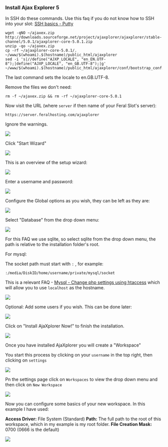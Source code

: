 
### Install Ajax Explorer 5

In SSH do these commands. Use this faq if you do not know how to SSH into your slot: [SSH basics - Putty](https://www.feralhosting.com/faq/view?question=12)

```
wget -qNO ~/ajaxex.zip http://downloads.sourceforge.net/project/ajaxplorer/ajaxplorer/stable-channel/5.0.1/ajaxplorer-core-5.0.1.zip
unzip -qo ~/ajaxex.zip
cp -rf ~/ajaxplorer-core-5.0.1/. ~/www/$(whoami).$(hostname)/public_html/ajaxplorer
sed -i 's|//define("AJXP_LOCALE", "en_EN.UTF-8");|define("AJXP_LOCALE", "en_GB.UTF-8");|g' ~/www/$(whoami).$(hostname)/public_html/ajaxplorer/conf/bootstrap_conf.php
```
The last command sets the locale to en.GB.UTF-8.

Remove the files we don't need:

```
rm -f ~/ajaxex.zip && rm -rf ~/ajaxplorer-core-5.0.1
```

Now visit the URL (where `server` if then name of your Feral Slot's server):

```
https://server.feralhosting.com/ajaxplorer
```

Ignore the warnings.

![](https://raw.github.com/feralhosting/feralfilehosting/master/Feral%20Wiki/HTTP/Ajaxplorer%205%20-%20Basic%20setup/1.png)

Click "Start Wizard"

![](https://raw.github.com/feralhosting/feralfilehosting/master/Feral%20Wiki/HTTP/Ajaxplorer%205%20-%20Basic%20setup/setup1.png)

This is an overview of the setup wizard:

![](https://raw.github.com/feralhosting/feralfilehosting/master/Feral%20Wiki/HTTP/Ajaxplorer%205%20-%20Basic%20setup/setup2.png)

Enter a username and password:

![](https://raw.github.com/feralhosting/feralfilehosting/master/Feral%20Wiki/HTTP/Ajaxplorer%205%20-%20Basic%20setup/setup2.5.png)

Configure the Global options as you wish, they can be left as they are:

![](https://raw.github.com/feralhosting/feralfilehosting/master/Feral%20Wiki/HTTP/Ajaxplorer%205%20-%20Basic%20setup/setup3.png)

Select "Database" from the drop down menu:

![](https://raw.github.com/feralhosting/feralfilehosting/master/Feral%20Wiki/HTTP/Ajaxplorer%205%20-%20Basic%20setup/setup4.png)

For this FAQ we use sqlite, so select sqlite from the drop down menu, the path is relative to the installation folder's root.

For mysql:

The socket path must start with `:` , for example:

```
:/media/DiskID/home/username/private/mysql/socket
```
This is a relevant FAQ - [Mysql - Change php settings using htaccess](https://www.feralhosting.com/faq/view?question=213) which will allow you to use `localhost` as the hostname.

![](https://raw.github.com/feralhosting/feralfilehosting/master/Feral%20Wiki/HTTP/Ajaxplorer%205%20-%20Basic%20setup/setup5.png)

Optional: Add some users if you wish. This can be done later:

![](https://raw.github.com/feralhosting/feralfilehosting/master/Feral%20Wiki/HTTP/Ajaxplorer%205%20-%20Basic%20setup/setup6.png)

Click on "Install AjaXplorer Now!" to finish the installation.

![](https://raw.github.com/feralhosting/feralfilehosting/master/Feral%20Wiki/HTTP/Ajaxplorer%205%20-%20Basic%20setup/setup7.png)

Once you have installed AjaXplorer you will create a "Workspace"

You start this process by clicking on your `username` in the top right, then clicking on `settings`

![](https://raw.github.com/feralhosting/feralfilehosting/master/Feral%20Wiki/HTTP/Ajaxplorer%205%20-%20Basic%20setup/workspace1.png)

Pn the settings page click on `Workspaces` to view the drop down menu and then click on `New Workspace`

![](https://raw.github.com/feralhosting/feralfilehosting/master/Feral%20Wiki/HTTP/Ajaxplorer%205%20-%20Basic%20setup/workspace2.png)

Now you can configure some basics of your new workspace. In this example I have used:

**Access Driver:** File System (Standard)
**Path:** The full path to the root of this workspace, which in my example is my root folder.
**File Creation Mask:** 0700 (0666 is the default)

![](https://raw.github.com/feralhosting/feralfilehosting/master/Feral%20Wiki/HTTP/Ajaxplorer%205%20-%20Basic%20setup/workspace3.png)

